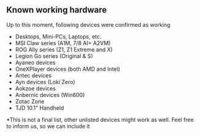<h2>Known working hardware</h2>

<p>Up to this moment, following devices were confirmed as working</p>

<ul>
  <li>Desktops, Mini-PCs, Laptops, etc.</li>
  <li>MSI Claw series (A1M, 7/8 AI+ A2VM)</li>
  <li>ROG Ally series (Z1, Z1 Extreme and X)</li>
  <li>Legion Go series (Original & S)</li>
  <li>Ayaneo devices</li>
  <li>OneXPlayer devices (both AMD and Intel)</li>
  <li>Antec devices</li>
  <li>Ayn devices (Loki Zero)</li>
  <li>Aokzoe devices</li>
  <li>Anbernic devices (Win600)</li>
  <li>Zotac Zone</li>
  <li>TJD 10.1" Handheld</li>
</ul>

<p>
  *This is not a final list, other unlisted devices might work as well. Feel
  free to inform us, so we can include it
</p>
